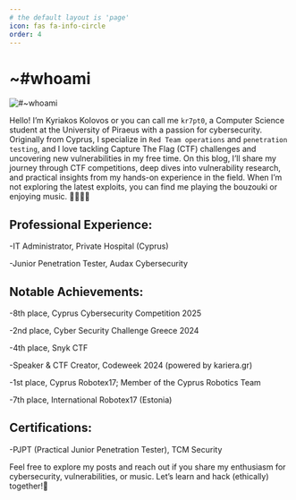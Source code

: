 ```yaml
---
# the default layout is 'page'
icon: fas fa-info-circle
order: 4
---
```


# ~#whoami

![#~whoami]([https://scontent.fpfo1-1.fna.fbcdn.net/v/t39.30808-1/280827907_1014102169472030_3217345246924434988_n.jpg?stp=dst-jpg_s200x200_tt6&_nc_cat=110&ccb=1-7&_nc_sid=e99d92&_nc_ohc=eNcFDYvJze0Q7kNvwFaQex4&_nc_oc=AdlgvotQrEMgsczg0N5XX_yZBvRRh0IdKc5modGOa4NfrPlon7nB8kzOyZWXA8mTrAiHMRSoWwGC7J3i8oZftJzL&_nc_zt=24&_nc_ht=scontent.fpfo1-1.fna&_nc_gid=UWJc8I_hwlEL5ct8wLlq2Q&oh=00_AfRCYjSe5uRyzQX7rJC5_L8LNBHkaJEy_4L3rJxTp6w-4g&oe=687DB75D](https://scontent.fnic4-1.fna.fbcdn.net/v/t39.30808-6/280827907_1014102169472030_3217345246924434988_n.jpg?_nc_cat=110&ccb=1-7&_nc_sid=6ee11a&_nc_ohc=Kdpzt-H5e4UQ7kNvwG_abPr&_nc_oc=AdmXBIiq5TUdQrs2MnUyYC8YdRhR_ZLb_JHaciePzrko_b5CBpjIN-GmnHxZ_J7iJCo&_nc_zt=23&_nc_ht=scontent.fnic4-1.fna&_nc_gid=ez44eQ8zX3pgAFz2PptPkw&oh=00_AfX2dg8-FuudOUTCqA6cR1-2feB6e8-NaKQBDBWuM9-EAg&oe=68989D9F))

Hello! I’m Kyriakos Kolovos or you can call me `kr7pt0`, a Computer Science student at the University of Piraeus with a passion for cybersecurity. Originally from Cyprus, I specialize in `Red Team operations` and `penetration testing`, and I love tackling Capture The Flag (CTF) challenges and uncovering new vulnerabilities in my free time.
On this blog, I’ll share my journey through CTF competitions, deep dives into vulnerability research, and practical insights from my hands-on experience in the field.
When I’m not exploring the latest exploits, you can find me playing the bouzouki or enjoying music. 👨‍💻🔐🤖






## Professional Experience:

-IT Administrator, Private Hospital (Cyprus)

-Junior Penetration Tester, Audax Cybersecurity






## Notable Achievements:

-8th place, Cyprus Cybersecurity Competition 2025

-2nd place, Cyber Security Challenge Greece 2024

-4th place, Snyk CTF

-Speaker & CTF Creator, Codeweek 2024 (powered by kariera.gr)

-1st place, Cyprus Robotex17; Member of the Cyprus Robotics Team

-7th place, International Robotex17 (Estonia)






## Certifications:

-PJPT (Practical Junior Penetration Tester), TCM Security






Feel free to explore my posts and reach out if you share my enthusiasm for cybersecurity, vulnerabilities, or music. Let’s learn and hack (ethically) together!🥷
